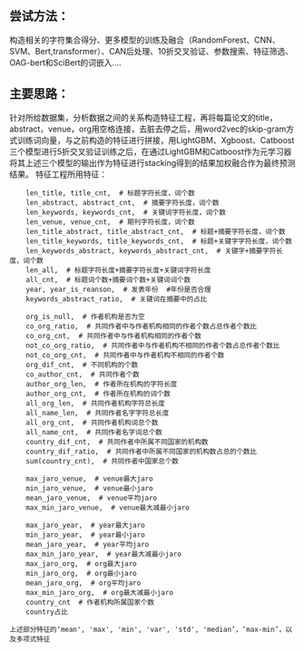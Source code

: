 ## 尝试方法：
构造相关的字符集合得分、更多模型的训练及融合（RandomForest、CNN、SVM、Bert,transformer）、CAN后处理、10折交叉验证、参数搜索、特征筛选、OAG-bert和SciBert的词嵌入....
## 主要思路：
针对所给数据集，分析数据之间的关系构造特征工程，再将每篇论文的title，abstract，venue，org用空格连接，去脏去停之后，用word2vec的skip-gram方式训练词向量，与之前构造的特征进行拼接，用LightGBM、Xgboost、Catboost三个模型进行5折交叉验证训练之后，在通过LightGBM和Catboost作为元学习器将其上述三个模型的输出作为特征进行stacking得到的结果加权融合作为最终预测结果。
特征工程所用特征：

		len_title, title_cnt,  # 标题字符长度，词个数
 	  	len_abstract, abstract_cnt,  # 摘要字符长度，词个数
 	  	len_keywords, keywords_cnt,  # 关键词字符长度，词个数
 		len_venue, venue_cnt,  # 期刊字符长度，词个数
 		len_title_abstract, title_abstract_cnt,  # 标题+摘要字符长度，词个数
 		len_title_keywords, title_keywords_cnt,  # 标题+关键字字符长度，词个数
 		len_keywords_abstract, keywords_abstract_cnt,  # 关键字+摘要字符长度，词个数
 		len_all,  # 标题字符长度+摘要字符长度+关键词字符长度
 		all_cnt,  # 标题词个数+摘要词个数+关键词词个数
 		year, year_is_reanson,  # 发表年份  #年份是否合理
 		keywords_abstract_ratio,  # 关键词在摘要中的占比
   
 		org_is_null,  # 作者机构是否为空
 		co_org_ratio,  # 共同作者中与作者机构相同的作者个数占总作者个数比
 		co_org_cnt,  # 共同作者中与作者机构相同的作者个数
 		not_co_org_ratio,  # 共同作者中与作者机构不相同的作者个数占总作者个数比
 		not_co_org_cnt,  # 共同作者中与作者机构不相同的作者个数
 		org_dif_cnt,  # 不同机构的个数
 		co_author_cnt,  # 共同作者个数
 		author_org_len,  # 作者所在机构的字符长度
 		author_org_cnt,  # 作者所在机构的词个数
 		all_org_len,  # 共同作者机构字符总长度
 		all_name_len,  # 共同作者名字字符总长度
 		all_org_cnt,  # 共同作者机构词总个数
 		all_name_cnt,  # 共同作者名字词总个数
 		country_dif_cnt,  # 共同作者中所属不同国家的机构数
 		country_dif_ratio,  # 共同作者中所属不同国家的机构数占总的个数比
 		sum(country_cnt),  # 共同作者中国家总个数
   
 		max_jaro_venue,  # venue最大jaro
 		min_jaro_venue,  # venue最小jaro
 		mean_jaro_venue,  # venue平均jaro
 		max_min_jaro_venue,  # venue最大减最小jaro

 		max_jaro_year,  # year最大jaro
 		min_jaro_year,  # year最小jaro
 		mean_jaro_year,  # year平均jaro
 		max_min_jaro_year,  # year最大减最小jaro
 		max_jaro_org,  # org最大jaro
		min_jaro_org,  # org最小jaro
	 	mean_jaro_org,  # org平均jaro
	 	max_min_jaro_org,  # org最大减最小jaro
		country_cnt  # 作者机构所属国家个数
		country占比
  
	上述部分特征的‘mean', 'max', 'min', 'var', 'std', 'median’，‘max-min’，以及多项式特征


